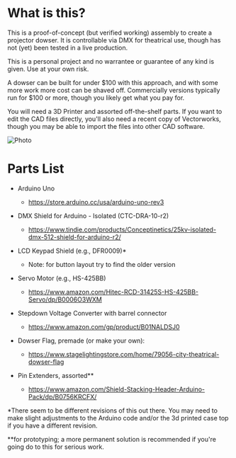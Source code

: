 
# What is this?

This is a proof-of-concept (but verified working) assembly
to create a projector dowser. It is controllable via DMX for
theatrical use, though has not (yet) been tested in a live
production.

This is a personal project and no warrantee or guarantee of any
kind is given. Use at your own risk.

A dowser can be built for under $100 with this approach, and
with some more work more cost can be shaved off. Commercially
versions typically run for $100 or more, though you likely
get what you pay for.

You will need a 3D Printer and assorted off-the-shelf parts. If you
want to edit the CAD files directly, you'll also need a recent copy
of Vectorworks, though you may be able to import the files into
other CAD software.

![Photo](...)



# Parts List

- Arduino Uno
  - https://store.arduino.cc/usa/arduino-uno-rev3

- DMX Shield for Arduino - Isolated (CTC-DRA-10-r2)
  - https://www.tindie.com/products/Conceptinetics/25kv-isolated-dmx-512-shield-for-arduino-r2/

- LCD Keypad Shield (e.g., DFR0009)*
  - Note: for button layout try to find the older version

- Servo Motor (e.g., HS-425BB)
  - https://www.amazon.com/Hitec-RCD-31425S-HS-425BB-Servo/dp/B0006O3WXM

- Stepdown Voltage Converter with barrel connector
  - https://www.amazon.com/gp/product/B01NALDSJ0

- Dowser Flag, premade (or make your own):
  - https://www.stagelightingstore.com/home/79056-city-theatrical-dowser-flag
  
- Pin Extenders, assorted**
  - https://www.amazon.com/Shield-Stacking-Header-Arduino-Pack/dp/B0756KRCFX/



*There seem to be different revisions of this out there. You may need to make
slight adjustments to the Arduino code and/or the 3d printed case top if you
have a different revision.

**for prototyping; a more permanent solution is recommended if you're going do to
this for serious work.
